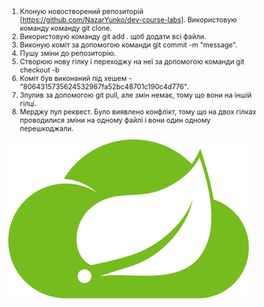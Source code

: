 1. Клоную новостворений репозиторій [https://github.com/NazarYunko/dev-course-labs]. Використовую команду команду git clone.
2. Використовую команду git add . щоб додати всі файли.
3. Виконую коміт за допомогою команди git commit -m "message".
4. Пушу зміни до репозиторію. 
5. Створюю нову гілку і переходжу на неї за допомогою команди git checkout -b 
6. Коміт був виконаний під хешем - "8064315735624532967fa52bc48701c190c4d776".
7. Зпулив за допомогою git pull, але змін немає, тому що вони на іншій гілці.
8. Мерджу пул реквест. Було виявлено конфлікт, тому що на двох гілках проводилися зміни на одному файлі і вони один одному перешкоджали.

![Image](https://github.com/NazarYunko/dev-course-labs/blob/master/lab1/icon-spring-cloud.svg)
